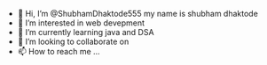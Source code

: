 - 👋 Hi, I’m @ShubhamDhaktode555 my name is shubham dhaktode
- 👀 I’m interested in web devepment
- 🌱 I’m currently learning java and DSA 
- 💞️ I’m looking to collaborate on 
- 📫 How to reach me ...

<!---
ShubhamDhaktode555/ShubhamDhaktode555 is a ✨ special ✨ repository because its `README.md` (this file) appears on your GitHub profile.
You can click the Preview link to take a look at your changes.
--->
